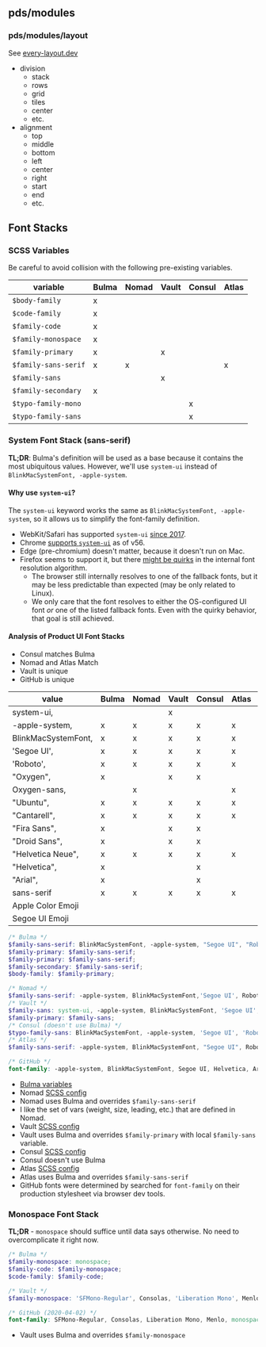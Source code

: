 ## pds/modules

### pds/modules/layout
See [every-layout.dev](https://every-layout.dev)

* division
  * stack
  * rows
  * grid
  * tiles
  * center
  * etc.
* alignment
  * top
  * middle
  * bottom
  * left
  * center
  * right
  * start
  * end
  * etc.

## Font Stacks

### SCSS Variables

Be careful to avoid collision with the following pre-existing variables.

variable             | Bulma | Nomad | Vault | Consul | Atlas
-------------------- | ----- | ----- | ----- | ------ | -----
`$body-family`       | x     |       |       |        |
`$code-family`       | x     |       |       |        |
`$family-code`       | x     |       |       |        |
`$family-monospace`  | x     |       |       |        |
`$family-primary`    | x     |       | x     |        |
`$family-sans-serif` | x     | x     |       |        | x
`$family-sans`       |       |       | x     |        |
`$family-secondary`  | x     |       |       |        |
`$typo-family-mono`  |       |       |       | x      |
`$typo-family-sans`  |       |       |       | x      |


### System Font Stack (sans-serif)

**TL;DR**: Bulma's definition will be used as a base because it contains the most
ubiquitous values.  However, we'll use `system-ui` instead of
`BlinkMacSystemFont, -apple-system`.

#### Why use `system-ui`?
The `system-ui` keyword works the same as `BlinkMacSystemFont, -apple-system`,
so it allows us to simplify the font-family definition.

* WebKit/Safari has supported `system-ui` [since 2017](https://bugs.webkit.org/show_bug.cgi?id=151493).
* Chrome [supports `system-ui`](https://www.chromestatus.com/feature/5640395337760768) as of v56.
* Edge (pre-chromium) doesn't matter, because it doesn't run on Mac.
* Firefox seems to support it, but there
  [might be quirks](https://bugzilla.mozilla.org/show_bug.cgi?id=1226042)
  in the internal font resolution algorithm.
    * The browser still internally resolves to one of the fallback fonts, but it
      may be less predictable than expected (may be only related to Linux).
    * We only care that the font resolves to either the OS-configured UI font _or_
      one of the listed fallback fonts. Even with the quirky behavior, that goal
      is still achieved.


#### Analysis of Product UI Font Stacks
- Consul matches Bulma
- Nomad and Atlas Match
- Vault is unique
- GitHub is unique


value               | Bulma | Nomad | Vault | Consul | Atlas | GitHub
------------------- | ----- | ----- | ----- | ------ | ----- | ------
system-ui,          |       |       | x     |        |       |
-apple-system,      | x     | x     | x     | x      | x     | x
BlinkMacSystemFont, | x     | x     | x     | x      | x     | x
'Segoe UI',         | x     | x     | x     | x      | x     | x
'Roboto',           | x     | x     | x     | x      | x     |
"Oxygen",           | x     |       | x     | x      |       |
Oxygen-sans,        |       | x     |       |        | x     |
"Ubuntu",           | x     | x     | x     | x      | x     |
"Cantarell",        | x     | x     | x     | x      | x     |
"Fira Sans",        | x     |       | x     | x      |       |
"Droid Sans",       | x     |       | x     | x      |       |
"Helvetica Neue",   | x     | x     | x     | x      | x     |
"Helvetica",        | x     |       |       | x      |       | x
"Arial",            | x     |       |       | x      |       | x
sans-serif          | x     | x     | x     | x      | x     | x
Apple Color Emoji   |       |       |       |        |       | x
Segoe UI Emoji      |       |       |       |        |       | x

```scss
/* Bulma */
$family-sans-serif: BlinkMacSystemFont, -apple-system, "Segoe UI", "Roboto", "Oxygen", "Ubuntu", "Cantarell", "Fira Sans", "Droid Sans", "Helvetica Neue", "Helvetica", "Arial", sans-serif;
$family-primary: $family-sans-serif;
$family-primary: $family-sans-serif;
$family-secondary: $family-sans-serif;
$body-family: $family-primary;

/* Nomad */
$family-sans-serif: -apple-system, BlinkMacSystemFont,'Segoe UI', Roboto, Oxygen-Sans, Ubuntu, Cantarell, 'Helvetica Neue', sans-serif;
/* Vault */
$family-sans: system-ui, -apple-system, BlinkMacSystemFont, 'Segoe UI', 'Roboto', 'Oxygen', 'Ubuntu', 'Cantarell', 'Fira Sans', 'Droid Sans', 'Helvetica Neue', sans-serif;
$family-primary: $family-sans;
/* Consul (doesn't use Bulma) */
$typo-family-sans: BlinkMacSystemFont, -apple-system, 'Segoe UI', 'Roboto', 'Oxygen', 'Ubuntu', 'Cantarell', 'Fira Sans', 'Droid Sans', 'Helvetica Neue', 'Helvetica', 'Arial', sans-serif;
/* Atlas */
$family-sans-serif: -apple-system, BlinkMacSystemFont, "Segoe UI", Roboto, Oxygen-Sans, Ubuntu, Cantarell, "Helvetica Neue", sans-serif;

/* GitHub */
font-family: -apple-system, BlinkMacSystemFont, Segoe UI, Helvetica, Arial, sans-serif, Apple Color Emoji, Segoe UI Emoji;
```

- [Bulma variables](https://bulma.io/documentation/customize/variables/)
- Nomad [SCSS config](https://github.com/hashicorp/nomad/blob/master/ui/app/styles/core/variables.scss#L27-L28)
- Nomad uses Bulma and overrides `$family-sans-serif`
- I like the set of vars (weight, size, leading, etc.) that are defined in Nomad.
- Vault [SCSS config](https://github.com/hashicorp/vault/blob/master/ui/app/styles/utils/_bulma_variables.scss#L26-L29)
- Vault uses Bulma and overrides `$family-primary` with local `$family-sans` variable.
- Consul [SCSS config](https://github.com/hashicorp/consul/blob/master/ui-v2/app/styles/base/typography/base-variables.scss#L1-L3)
- Consul doesn't use Bulma
- Atlas [SCSS config](https://github.com/hashicorp/atlas/blob/master/frontend/atlas/app/styles/_variables.scss#L194-L195)
- Atlas uses Bulma and overrides `$family-sans-serif`
- GitHub fonts were determined by searched for `font-family` on their production stylesheet via browser dev tools.



### Monospace Font Stack
**TL;DR** - `monospace` should suffice until data says otherwise.
No need to overcomplicate it right now.

```scss
/* Bulma */
$family-monospace: monospace;
$family-code: $family-monospace;
$code-family: $family-code;

/* Vault */
$family-monospace: 'SFMono-Regular', Consolas, 'Liberation Mono', Menlo, Courier, monospace;

/* GitHub (2020-04-02) */
font-family: SFMono-Regular, Consolas, Liberation Mono, Menlo, monospace;
```

- Vault uses Bulma and overrides `$family-monospace`
